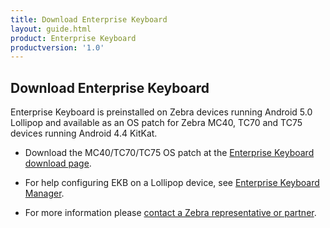 ```yaml
---
title: Download Enterprise Keyboard
layout: guide.html
product: Enterprise Keyboard
productversion: '1.0'
---
```


## Download Enterprise Keyboard

Enterprise Keyboard is preinstalled on Zebra devices running Android 5.0 Lollipop and available as an OS patch for Zebra MC40, TC70 and TC75 devices running Android 4.4 KitKat. 

* Download the MC40/TC70/TC75 OS patch at the [Enterprise Keyboard download page](https://portal.motorolasolutions.com/Support/US-EN/Resolution?solutionId=102423&redirectForm=search&searchQuery=%3FsearchType%3Dsimple%26searchTerm%3DEnterprise%20Keyboard). 

* For help configuring EKB on a Lollipop device, see [Enterprise Keyboard Manager](../../../../mx/enterprisekeyboardmgr).

* For more information  please [contact a Zebra representative or partner](https://www.zebra.com/us/en/about-zebra/contact-zebra.html). 
